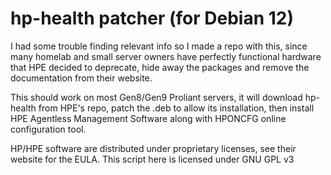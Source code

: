 # hp-health patcher (for Debian 12)

I had some trouble finding relevant info so I made a repo with this, since many homelab and small server owners have perfectly functional hardware that HPE decided to deprecate, hide away the packages and remove the documentation from their website.

This should work on most Gen8/Gen9 Proliant servers, it will download hp-health from HPE's repo, patch the .deb to allow its installation, then install HPE Agentless Management Software along with HPONCFG online configuration tool.

HP/HPE software are distributed under proprietary licenses, see their website for the EULA. 
This script here is licensed under GNU GPL v3